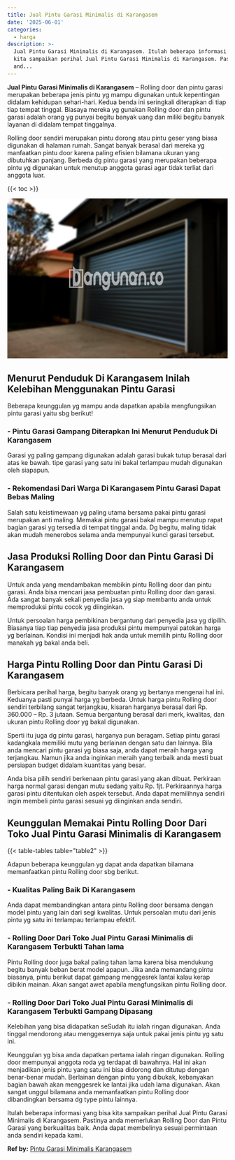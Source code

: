 ```yaml
---
title: Jual Pintu Garasi Minimalis di Karangasem
date: '2025-06-01'
categories:
  - harga
description: >-
  Jual Pintu Garasi Minimalis di Karangasem. Itulah beberapa informasi yang bisa
  kita sampaikan perihal Jual Pintu Garasi Minimalis di Karangasem. Pastinya
  and...
---
```


**Jual Pintu Garasi Minimalis di Karangasem** – Rolling door dan pintu garasi merupakan beberapa jenis pintu yg mampu digunakan untuk kepentingan didalam kehidupan sehari-hari. Kedua benda ini seringkali diterapkan di tiap tiap tempat tinggal. Biasaya mereka yg gunakan Rolling door dan pintu garasi adalah orang yg punyai begitu banyak uang dan miliki begitu banyak layanan di didalam tempat tinggalnya.

Rolling door sendiri merupakan pintu dorong atau pintu geser yang biasa digunakan di halaman rumah. Sangat banyak berasal dari mereka yg manfaatkan pintu door karena paling efisien bilamana ukuran yang dibutuhkan panjang. Berbeda dg pintu garasi yang merupakan beberapa pintu yg digunakan untuk menutup anggota garasi agar tidak terliat dari anggota luar.

{{< toc >}}

![Jual Pintu Garasi Minimalis di Karangasem](/images/pintu-garasi-45.png)

## Menurut Penduduk Di Karangasem Inilah Kelebihan Menggunakan Pintu Garasi

Beberapa keunggulan yg mampu anda dapatkan apabila mengfungsikan pintu garasi yaitu sbg berikut!

### \- Pintu Garasi Gampang Diterapkan Ini Menurut Penduduk Di Karangasem

Garasi yg paling gampang digunakan adalah garasi bukak tutup berasal dari atas ke bawah. tipe garasi yang satu ini bakal terlampau mudah digunakan oleh siapapun.

### \- Rekomendasi Dari Warga Di Karangasem Pintu Garasi Dapat Bebas Maling

Salah satu keistimewaan yg paling utama bersama pakai pintu garasi merupakan anti maling. Memakai pintu garasi bakal mampu menutup rapat bagian garasi yg tersedia di tempat tinggal anda. Dg begitu, maling tidak akan mudah menerobos selama anda mempunyai kunci garasi tersebut.

## Jasa Produksi Rolling Door dan Pintu Garasi Di Karangasem

Untuk anda yang mendambakan membikin pintu Rolling door dan pintu garasi. Anda bisa mencari jasa pembuatan pintu Rolling door dan garasi. Ada sangat banyak sekali penyedia jasa yg siap membantu anda untuk memproduksi pintu cocok yg diinginkan.

Untuk persoalan harga pembikinan bergantung dari penyedia jasa yg dipilih. Biasanya tiap tiap penyedia jasa produksi pintu mempunyai patokan harga yg berlainan. Kondisi ini menjadi hak anda untuk memilih pintu Rolling door manakah yg bakal anda beli.

## Harga Pintu Rolling Door dan Pintu Garasi Di Karangasem

Berbicara perihal harga, begitu banyak orang yg bertanya mengenai hal ini. Keduanya pasti punyai harga yg berbeda. Untuk harga pintu Rolling door sendiri terbilang sangat terjangkau, kisaran harganya berasal dari Rp. 360.000 – Rp. 3 jutaan. Semua bergantung berasal dari merk, kwalitas, dan ukuran pintu Rolling door yg bakal digunakan.

Sperti itu juga dg pintu garasi, harganya pun beragam. Setiap pintu garasi kadangkala memiliki mutu yang berlainan dengan satu dan lainnya. Bila anda mencari pintu garasi yg biasa saja, anda dapat meraih harga yang terjangkau. Namun jika anda inginkan meraih yang terbaik anda mesti buat persiapan budget didalam kuantitas yang besar.

Anda bisa pilih sendiri berkenaan pintu garasi yang akan dibuat. Perkiraan harga normal garasi dengan mutu sedang yaitu Rp. 1jt. Perkiraannya harga garasi pintu ditentukan oleh aspek tersebut. Anda dapat memilihnya sendiri ingin membeli pintu garasi sesuai yg diinginkan anda sendiri.

## Keunggulan Memakai Pintu Rolling Door Dari Toko Jual Pintu Garasi Minimalis di Karangasem

{{< table-tables table="table2" >}}

Adapun beberapa keunggulan yg dapat anda dapatkan bilamana memanfaatkan pintu Rolling door sbg berikut.

### \- Kualitas Paling Baik Di Karangasem

Anda dapat membandingkan antara pintu Rolling door bersama dengan model pintu yang lain dari segi kwalitas. Untuk persoalan mutu dari jenis pintu yg satu ini terlampau terlampau efektif.

### \- Rolling Door Dari Toko Jual Pintu Garasi Minimalis di Karangasem Terbukti Tahan lama

Pintu Rolling door juga bakal paling tahan lama karena bisa mendukung begitu banyak beban berat model apapun. Jika anda memandang pintu biasanya, pintu berikut dapat gampang menggesrek lantai kalau kerap dibikin mainan. Akan sangat awet apabila mengfungsikan pintu Rolling door.

### \- Rolling Door Dari Toko Jual Pintu Garasi Minimalis di Karangasem Terbukti Gampang Dipasang

Kelebihan yang bisa didapatkan seSudah itu ialah ringan digunakan. Anda tinggal mendorong atau menggesernya saja untuk pakai jenis pintu yg satu ini.

Keunggulan yg bisa anda dapatkan pertama ialah ringan digunakan. Rolling door mempunyai anggota roda yg terdapat di bawahnya. Hal ini akan menjadikan jenis pintu yang satu ini bisa didorong dan ditutup dengan benar-benar mudah. Berlainan dengan pintu yang dibukak, kebanyakan bagian bawah akan menggesrek ke lantai jika udah lama digunakan. Akan sangat unggul bilamana anda memanfaatkan pintu Rolling door dibandingkan bersama dg type pintu lainnya.

Itulah beberapa informasi yang bisa kita sampaikan perihal Jual Pintu Garasi Minimalis di Karangasem. Pastinya anda memerlukan Rolling Door dan Pintu Garasi yang berkualitas baik. Anda dapat membelinya sesuai permintaan anda sendiri kepada kami.

**Ref by:** [Pintu Garasi Minimalis Karangasem](https://id.wikipedia.org/wiki/Pintu)
